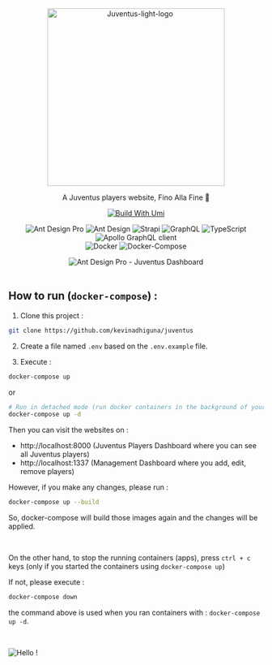 <div align="center">
  <!--
  <img src="https://s9.gifyu.com/images/juventus-logo.png" alt="Juventus-dark-logo" height="350px" />
  -->
  <img src="https://s9.gifyu.com/images/e45k4jhfsdfw4.png" alt="Juventus-light-logo" height="350px" />
  <br />
  <p>A Juventus players website, Fino Alla Fine 🦓</p>

[![Build With Umi](https://img.shields.io/badge/build%20with-umi-028fe4.svg?style=flat-square)](http://umijs.org/) <br/>

<img alt="Ant Design Pro" src="https://img.shields.io/badge/Ant_Design_Pro-0170FE?style=for-the-badge&logo=ant-design&logoColor=white" /> <img alt="Ant Design" src="https://img.shields.io/badge/-Ant_Design-%230170FE?&style=for-the-badge&logo=ant-design&logoColor=white" /> <img alt="Strapi" src="https://img.shields.io/badge/strapi-2e7eea?style=for-the-badge&logo=strapi&logoColor=white" /> <img alt="GraphQL" src="https://img.shields.io/badge/GraphQl-E10098?style=for-the-badge&logo=graphql&logoColor=white" /> <img alt="TypeScript" src="https://img.shields.io/badge/TypeScript-007ACC?style=for-the-badge&logo=typescript&logoColor=white" /> <img alt="Apollo GraphQL client" src="https://img.shields.io/badge/-Apollo_GraphQL-311C87?style=for-the-badge&logo=apollo-graphql" />
<br />
<img alt="Docker" src="https://img.shields.io/badge/docker-%230db7ed.svg?style=for-the-badge&logo=docker&logoColor=white" />
<img alt="Docker-Compose" src="https://img.shields.io/badge/docker-compose%20-%230db7ed.svg?style=for-the-badge&logo=docker&logoColor=white" />

<img alt="Ant Design Pro - Juventus Dashboard" src="https://s9.gifyu.com/images/324324kjhkjwe232.png" border="0" />

</div>

<!--
## Demo

<div align="center">
  <img alt="Ant Design Pro Strapi Auth - Demo" src="https://s3.gifyu.com/images/antdesignpro-strapi-round.gif" border="0" />
</div>
-->

<br/>

## How to run (`docker-compose`) :

1) Clone this project :
```bash
git clone https://github.com/kevinadhiguna/juventus
```

2) Create a file named `.env` based on the `.env.example` file.

3) Execute :
```bash
docker-compose up
```
or
```bash
# Run in detached mode (run docker containers in the background of your terminal)
docker-compose up -d
```

Then you can visit the websites on :
- http://localhost:8000 (Juventus Players Dashboard where you can see all Juventus players)
- http://localhost:1337 (Management Dashboard where you add, edit, remove players)

However, if you make any changes, please run :
```bash
docker-compose up --build
```
So, docker-compose will build those images again and the changes will be applied.

<br/>

On the other hand, to stop the running containers (apps), press `ctrl + c` keys (only if you started the containers using `docker-compose up`)

If not, please execute :
```bash
docker-compose down
```
the command above is used when you ran containers with : `docker-compose up -d`.

<br/>

![Hello !](https://api.visitorbadge.io/api/VisitorHit?user=kevinadhiguna&repo=juventus&label=thanks%20for%20dropping%20in%20!&labelColor=%23000000&countColor=%23FFFFFF)
